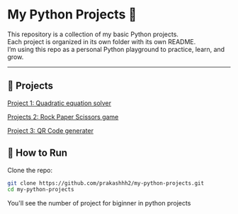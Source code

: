 # My Python Projects 🚀

This repository is a collection of my basic Python projects.  
Each project is organized in its own folder with its own README.  
I’m using this repo as a personal Python playground to practice, learn, and grow.  

---

## 📂 Projects

[Project 1: Quadratic equation solver](/QEquationSolver/README.md)

[Projects 2:  Rock Paper Scissors game](/Rock_paper_scissors/README.md)

[Project 3: QR Code generater](/QR_code_generater/README.md)



## 🔧 How to Run
Clone the repo:
```bash
git clone https://github.com/prakashhh2/my-python-projects.git
cd my-python-projects
```
You'll see the number of project for biginner in python projects

